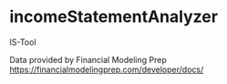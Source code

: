 # incomeStatementAnalyzer
IS-Tool







Data provided by Financial Modeling Prep https://financialmodelingprep.com/developer/docs/
